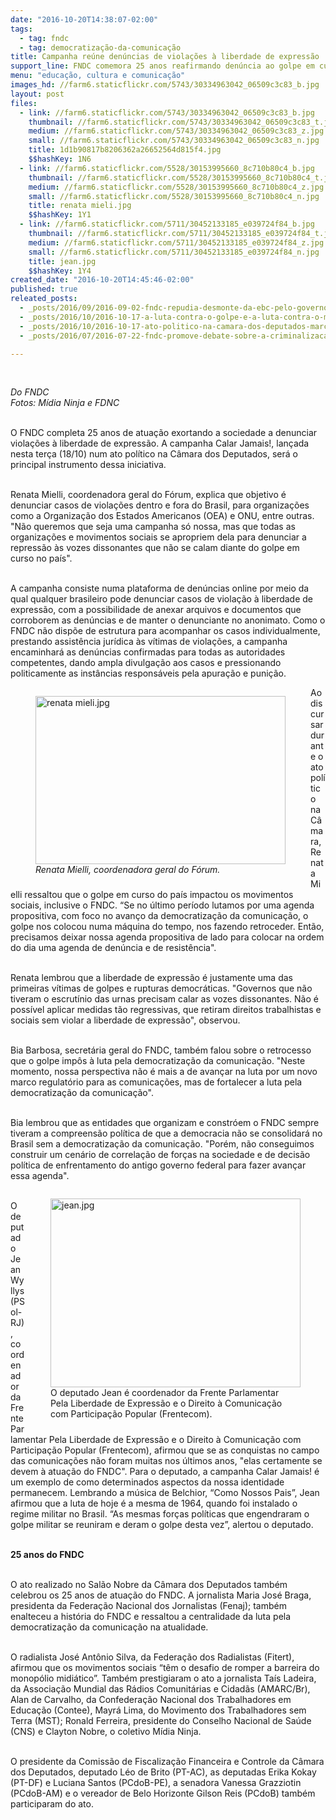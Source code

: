 ```yaml
---
date: "2016-10-20T14:38:07-02:00"
tags:
  - tag: fndc
  - tag: democratização-da-comunicação
title: Campanha reúne denúncias de violações à liberdade de expressão
support_line: FNDC comemora 25 anos reafirmando denúncia ao golpe em curso no país e incentivando a sociedade civil a denunciar violações à liberdade de expressão.
menu: "educação, cultura e comunicação"
images_hd: //farm6.staticflickr.com/5743/30334963042_06509c3c83_b.jpg
layout: post
files:
  - link: //farm6.staticflickr.com/5743/30334963042_06509c3c83_b.jpg
    thumbnail: //farm6.staticflickr.com/5743/30334963042_06509c3c83_t.jpg
    medium: //farm6.staticflickr.com/5743/30334963042_06509c3c83_z.jpg
    small: //farm6.staticflickr.com/5743/30334963042_06509c3c83_n.jpg
    title: 1d1b90817b8206362a26652564d815f4.jpg
    $$hashKey: 1N6
  - link: //farm6.staticflickr.com/5528/30153995660_8c710b80c4_b.jpg
    thumbnail: //farm6.staticflickr.com/5528/30153995660_8c710b80c4_t.jpg
    medium: //farm6.staticflickr.com/5528/30153995660_8c710b80c4_z.jpg
    small: //farm6.staticflickr.com/5528/30153995660_8c710b80c4_n.jpg
    title: renata mieli.jpg
    $$hashKey: 1Y1
  - link: //farm6.staticflickr.com/5711/30452133185_e039724f84_b.jpg
    thumbnail: //farm6.staticflickr.com/5711/30452133185_e039724f84_t.jpg
    medium: //farm6.staticflickr.com/5711/30452133185_e039724f84_z.jpg
    small: //farm6.staticflickr.com/5711/30452133185_e039724f84_n.jpg
    title: jean.jpg
    $$hashKey: 1Y4
created_date: "2016-10-20T14:45:46-02:00"
published: true
releated_posts:
  - _posts/2016/09/2016-09-02-fndc-repudia-desmonte-da-ebc-pelo-governo-temer.md
  - _posts/2016/10/2016-10-17-a-luta-contra-o-golpe-e-a-luta-contra-o-monopolio-midiatico.md
  - _posts/2016/10/2016-10-17-ato-politico-na-camara-dos-deputados-marcara-25-anos-do-fndc.md
  - _posts/2016/07/2016-07-22-fndc-promove-debate-sobre-a-criminalizacao-dos-movimentos-sociais-em-brasilia.md

---
```

<p>&nbsp;</p>

<p><em>Do FNDC&nbsp;<br />
Fotos: M&iacute;dia Ninja e FDNC</em></p>

<p><br />
O FNDC completa 25 anos de atua&ccedil;&atilde;o exortando a sociedade a denunciar viola&ccedil;&otilde;es &agrave; liberdade de express&atilde;o. A campanha Calar Jamais!, lan&ccedil;ada nesta ter&ccedil;a (18/10) num ato pol&iacute;tico na C&acirc;mara dos Deputados, ser&aacute; o principal instrumento dessa iniciativa.</p>

<p><br />
Renata Mielli, coordenadora geral do F&oacute;rum, explica que objetivo &eacute; denunciar casos de viola&ccedil;&otilde;es dentro e fora do Brasil, para organiza&ccedil;&otilde;es como a Organiza&ccedil;&atilde;o dos Estados Americanos (OEA) e ONU, entre outras. &quot;N&atilde;o queremos que seja uma campanha s&oacute; nossa, mas que todas as organiza&ccedil;&otilde;es e movimentos sociais se apropriem dela para denunciar a repress&atilde;o &agrave;s vozes dissonantes que n&atilde;o se calam diante do golpe em curso no pa&iacute;s&quot;.&nbsp;</p>

<p><br />
A campanha consiste numa plataforma de den&uacute;ncias online por meio da qual qualquer brasileiro pode denunciar casos de viola&ccedil;&atilde;o &agrave; liberdade de express&atilde;o, com a possibilidade de anexar arquivos e documentos que corroborem as den&uacute;ncias e de manter o denunciante no anonimato. Como o FNDC n&atilde;o disp&otilde;e de estrutura para acompanhar os casos individualmente, prestando assist&ecirc;ncia jur&iacute;dica &agrave;s v&iacute;timas de viola&ccedil;&otilde;es, a campanha encaminhar&aacute; as den&uacute;ncias confirmadas para todas as autoridades competentes, dando ampla divulga&ccedil;&atilde;o aos casos e pressionando politicamente as inst&acirc;ncias respons&aacute;veis pela apura&ccedil;&atilde;o e puni&ccedil;&atilde;o.</p>

<figure class="image" style="float:left"><img alt="renata mieli.jpg" height="269" src="//farm6.staticflickr.com/5528/30153995660_8c710b80c4_b.jpg" width="400" />
<figcaption><em>Renata Mielli, coordenadora geral do F&oacute;rum.</em></figcaption>
</figure>

<p>Ao discursar durante o ato pol&iacute;tico na C&acirc;mara, Renata Mielli ressaltou que o golpe em curso do pa&iacute;s impactou os movimentos sociais, inclusive o FNDC. &ldquo;Se no &uacute;ltimo per&iacute;odo lutamos por uma agenda propositiva, com foco no avan&ccedil;o da democratiza&ccedil;&atilde;o da comunica&ccedil;&atilde;o, o golpe nos colocou numa m&aacute;quina do tempo, nos fazendo retroceder. Ent&atilde;o, precisamos deixar nossa agenda propositiva de lado para colocar na ordem do dia uma agenda de den&uacute;ncia e de resist&ecirc;ncia&quot;.</p>

<p><br />
Renata lembrou que a liberdade de express&atilde;o &eacute; justamente uma das primeiras v&iacute;timas de golpes e rupturas democr&aacute;ticas. &quot;Governos que n&atilde;o tiveram o escrut&iacute;nio das urnas precisam calar as vozes dissonantes. N&atilde;o &eacute; poss&iacute;vel aplicar medidas t&atilde;o regressivas, que retiram direitos trabalhistas e sociais sem violar a liberdade de express&atilde;o&quot;, observou.</p>

<p><br />
Bia Barbosa, secret&aacute;ria geral do FNDC, tamb&eacute;m falou sobre o retrocesso que o golpe imp&ocirc;s &agrave; luta pela democratiza&ccedil;&atilde;o da comunica&ccedil;&atilde;o. &quot;Neste momento, nossa perspectiva n&atilde;o &eacute; mais a de avan&ccedil;ar na luta por um novo marco regulat&oacute;rio para as comunica&ccedil;&otilde;es, mas de fortalecer a luta pela democratiza&ccedil;&atilde;o da comunica&ccedil;&atilde;o&quot;.</p>

<p><br />
Bia lembrou que as entidades que organizam e constr&oacute;em o FNDC sempre tiveram a compreens&atilde;o pol&iacute;tica de que a democracia n&atilde;o se consolidar&aacute; no Brasil sem a democratiza&ccedil;&atilde;o da comunica&ccedil;&atilde;o. &quot;Por&eacute;m, n&atilde;o conseguimos construir um cen&aacute;rio de correla&ccedil;&atilde;o de for&ccedil;as na sociedade e de decis&atilde;o pol&iacute;tica de enfrentamento do antigo governo federal para fazer avan&ccedil;ar essa agenda&quot;.&nbsp;</p>

<figure class="image" style="float:right"><img alt="jean.jpg" height="302" src="//farm6.staticflickr.com/5711/30452133185_e039724f84_b.jpg" width="400" />
<figcaption>O deputado Jean &eacute; coordenador da Frente Parlamentar<br />
Pela Liberdade de Express&atilde;o e o Direito &agrave; Comunica&ccedil;&atilde;o<br />
com Participa&ccedil;&atilde;o Popular (Frentecom).</figcaption>
</figure>

<p><br />
O deputado Jean Wyllys (PSol-RJ), coordenador da Frente Parlamentar Pela Liberdade de Express&atilde;o e o Direito &agrave; Comunica&ccedil;&atilde;o com Participa&ccedil;&atilde;o Popular (Frentecom), afirmou que se as conquistas no campo das comunica&ccedil;&otilde;es n&atilde;o foram muitas nos &uacute;ltimos anos, &quot;elas certamente se devem &agrave; atua&ccedil;&atilde;o do FNDC&quot;. Para o deputado, a campanha Calar Jamais! &eacute; um exemplo de como determinados aspectos da nossa identidade permanecem. Lembrando a m&uacute;sica de Belchior, &ldquo;Como Nossos Pais&rdquo;, Jean afirmou que a luta de hoje &eacute; a mesma de 1964, quando foi instalado o regime militar no Brasil. &ldquo;As mesmas for&ccedil;as pol&iacute;ticas que engendraram o golpe militar se reuniram e deram o golpe desta vez&rdquo;, alertou o deputado.</p>

<p><br />
<strong>25 anos do FNDC</strong></p>

<p><br />
O ato realizado no Sal&atilde;o Nobre da C&acirc;mara dos Deputados tamb&eacute;m celebrou os 25 anos de atua&ccedil;&atilde;o do FNDC. A jornalista Maria Jos&eacute; Braga, presidenta da Federa&ccedil;&atilde;o Nacional dos Jornalistas (Fenaj); tamb&eacute;m enalteceu a hist&oacute;ria do FNDC e ressaltou a centralidade da luta pela democratiza&ccedil;&atilde;o da comunica&ccedil;&atilde;o na atualidade.</p>

<p><br />
O radialista Jos&eacute; Ant&ocirc;nio Silva, da Federa&ccedil;&atilde;o dos Radialistas (Fitert), afirmou que os movimentos sociais &ldquo;t&ecirc;m o desafio de romper a barreira do monop&oacute;lio midi&aacute;tico&rdquo;. Tamb&eacute;m prestigiaram o ato a jornalista Ta&iacute;s Ladeira, da Associa&ccedil;&atilde;o Mundial das R&aacute;dios Comunit&aacute;rias e Cidad&atilde;s (AMARC/Br), Alan de Carvalho, da Confedera&ccedil;&atilde;o Nacional dos Trabalhadores em Educa&ccedil;&atilde;o (Contee), Mayr&aacute; Lima, do Movimento dos Trabalhadores sem Terra (MST); Ronald Ferreira, presidente do Conselho Nacional de Sa&uacute;de (CNS) e Clayton Nobre, o coletivo M&iacute;dia Ninja.&nbsp;</p>

<p><br />
O presidente da Comiss&atilde;o de Fiscaliza&ccedil;&atilde;o Financeira e Controle da C&acirc;mara dos Deputados, deputado L&eacute;o de Brito (PT-AC), as deputadas Erika Kokay (PT-DF) e Luciana Santos (PCdoB-PE), a senadora Vanessa Grazziotin (PCdoB-AM) e o vereador de Belo Horizonte Gilson Reis (PCdoB) tamb&eacute;m participaram do ato.</p>
